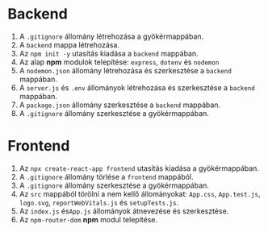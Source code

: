 # Backend

1. A `.gitignore` állomány létrehozása a gyökérmappában.
2. A `backend` mappa létrehozása.
3. Az `npm init -y` utasítás kiadása a `backend` mappában.
4. Az alap **npm** modulok telepítése: `express`, `dotenv` és `nodemon`
5. A `nodemon.json` állomány létrehozása és szerkesztése a `backend` mappában.
6. A `server.js` és `.env` állományok létrehozása és szerkesztése a `backend` mappában.
7. A `package.json` állomány szerkesztése a `backend` mappában.
8. A `.gitignore` állomány szerkesztése a gyökérmappában.

# Frontend

1. Az `npx create-react-app frontend` utasítás kiadása a gyökérmappában.
2. A `.gitignore` állomány törlése a `frontend` mappából.
3. A `.gitignore` állomány szerkesztése a gyökérmappában.
4. Az `src` mappából törölni a nem kellő állományokat: `App.css`, `App.test.js`, `logo.svg`, `reportWebVitals.js` és `setupTests.js`.
5. Az `index.js` és`App.js` állományok átnevezése és szerkesztése.
6. Az `npm-router-dom` **npm** modul telepítése.
